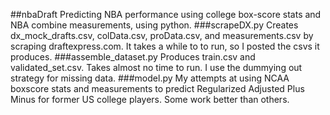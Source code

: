 ##nbaDraft
Predicting NBA performance using college box-score stats and NBA combine measurements, using python.
###scrapeDX.py
  Creates dx_mock_drafts.csv, colData.csv, proData.csv, and measurements.csv
  by scraping draftexpress.com.
  It takes a while to to run, so I posted the csvs it produces.
###assemble_dataset.py
  Produces train.csv and validated_set.csv.
  Takes almost no time to run.
  I use the dummying out strategy for missing data.
###model.py
  My attempts at using NCAA boxscore stats and measurements to predict Regularized Adjusted Plus Minus for former US college players. Some work better than others.
